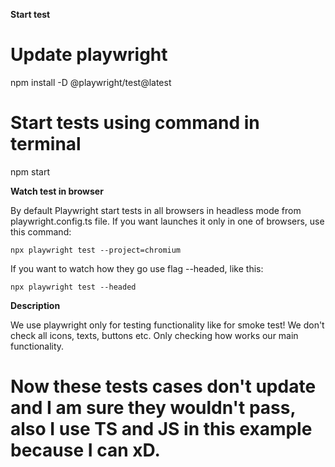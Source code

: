 **Start test**

# Update playwright

   npm install -D @playwright/test@latest

# Start tests using command in terminal

   npm start

**Watch test in browser**

By default Playwright start tests in all browsers in headless mode from playwright.config.ts file.
If you want launches it only in one of browsers,  use this command:

    npx playwright test --project=chromium

If you want to watch how they go use flag --headed, like this:

    npx playwright test --headed

**Description**

   We use playwright only for testing functionality like for smoke test! We don't check all icons, texts,
   buttons etc. Only checking how works our main functionality.

# Now these tests cases don't update and I am sure they wouldn't pass, also I use TS and JS in this example because I can xD.
